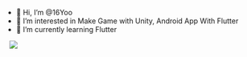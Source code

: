 - 👋 Hi, I’m @16Yoo
- 👀 I’m interested in Make Game with Unity, Android App With Flutter
- 🌱 I’m currently learning Flutter

<a href="https://www.instagram.com/yws0409@gmail.com/">
    <img 
        src="http://img.shields.io/badge/-쓰고싶은텍스트-배경색(ex.222222)?style=flat&logo=아이콘명(ex.Instagram)&link=https://www.instagram.com/본인인스타아이디/"
        style="height : auto; margin-left : 10px; margin-right : 10px;"/>
</a>
